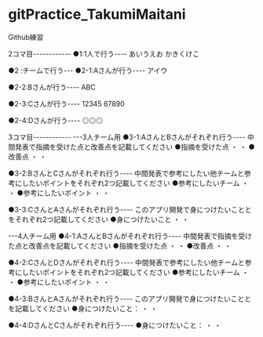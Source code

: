 # gitPractice_TakumiMaitani
Github練習

2コマ目------------
●1:1人で行う----
あいうえお
かきくけこ

●2  :チームで行う---
●2-1:Aさんが行う----
アイウ

●2-2:Bさんが行う----
ABC

●2-3:Cさんが行う----
 12345
 67890

●2-4:Dさんが行う----
◎◎◎


3コマ目------------
---3人チーム用
●3-1:AさんとBさんがそれぞれ行う----
中間発表で指摘を受けた点と改善点を記載してください
●指摘を受けた点
・
・
●改善点
・
・  

●3-2:BさんとCさんがそれぞれ行う----
中間発表で参考にしたい他チームと参考にしたいポイントをそれぞれ2つ記載してください
●参考にしたいチーム
・
・
●参考にしたいポイント
・
・

●3-3:CさんとAさんがそれぞれ行う----
このアプリ開発で身につけたいこととをそれぞれ2つ記載してください
●身につけたいこと
・
・

---4人チーム用
●4-1:AさんとBさんがそれぞれ行う----
中間発表で指摘を受けた点と改善点を記載してください
●指摘を受けた点
・
・
●改善点
・
・

●4-2:CさんとDさんがそれぞれ行う----
中間発表で参考にしたい他チームと参考にしたいポイントをそれぞれ2つ記載してください
●参考にしたいチーム
・
・
●参考にしたいポイント
・
・

●4-3:BさんとAさんがそれぞれ行う----
このアプリ開発で身につけたいこととを記載してください
●身につけたいこと：
・
・

●4-4:DさんとCさんがそれぞれ行う----
●身につけたいこと：
・
・